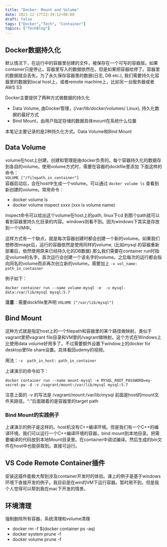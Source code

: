 ```yaml
---
title: "Docker: Mount and Volume"
date: 2021-12-17T22:39:12+08:00
draft: false
tags: ["Docker","Tech", "Container"]
topics: ["TechBlog"]
---
```


## Docker数据持久化
默认情况下，在运行中的容器里创建的文件，被保存在一个可写的容器层。如果container只是停止。容器里写入的数据依然在。但是如果把容器给停了。容器里的数据就会丢失。为了永久保存容器里的数据(日志, DB etc.), 我们需要持久化容器里的数据到local host上，或者remote machine上，比如另一台服务器或者AWS S3


Docker主要提供了两种方式做数据的持久化
* Data Volume, 由Docker管理，(/var/lib/docker/volumes/ Linux), 持久化数据的最好方式
* Bind Mount，由用户指定存储的数据具体mount在系统什么位置

本笔记主要记录的是2种持久化方式。Data Volume和Bind Mount

## Data Volume
volume在host上创建。创建和管理是由docker负责的。每个容器持久化的数据存到各自的volume。使用volume方式时，需要在容器的dockfile里添加 下面这样的命令：     
```VOLUME ["/filepath_in_container"]```     
容器启动后，会在host中生成一个volume。可以通过 ```docker volume ls```  查看到新创建的volume。常用命令：
* docker volume ls
* docker volume inspect xxxx (xxx is volume name)

inspect命令可以给出这个volume在host上的path, linux下cd 到那个path就可以看到容器里持久化目录的内容。windows则看不到。因为windows下其实是存放到一个VM中。


这样方式有一个缺点，就是每次容器创建时都会创建一个新的volume。如果我们想修改image后，运行的容器依然是使用同样的volume, (比如mysql 的容器重新部署后，依然使用原来已经持久化的DB数据) 那么我们需要在container run时指定volume的名字。首次运行会创建一个该名字的volume。之后每次的运行都会指向同名的volume而非再次创立新的volume。需要加上 ```-v vol_name: path_in_container```

例子如下：       
 ``` shell
 docker container run --name volume-mysql -e  -v mysql-data:/var/lib/mysql mysql:5.7
 ```
**注意**：需要dockfile里声明 ```VOLUME ["/var/lib/mysql"] ```





## Bind Mount
这种方式就是指定host上的一个filepath和容器里的某个路径做映射。类似于vagrant里把vagrant file目录和VM里的/vagrant做映射。这个方式在Windows上比使用data volume好用多了。不过需要额外设置下window上的docker for desktop里file share设置。具体看回udemy的视频。

用法：```-v  path_in_host: path_in_container```

上课演示的命令如下：

 ``` shell
 docker container run --name mount-mysql -e MYSQL_ROOT_PASSWORD=my-secret-pw -d -v /vagrant/mount:/var/lib/mysql mysql:5.7
 ```

注意上面的 -v 的写法是 /vagrant/mount:/var/lib/mysql
前面是host的mount文件夹路径。“:”后面跟着的是容器里的target path

### Bind Mount的实践例子
上课演示的例子是这样的。host机没有C++编译环境。但是我们有一个C++的编译环境。我们可以运行一个C++编译环境的容器，bind mount到本地目录。把需要编译的代码放到本地Mount目录里。在container中调试编译。然后生成的bin文件在host中也能获取到。直接可运行。


## VS Code Remote Container插件
安装这插件能极大帮到涉及container开发时的体验。课上的例子是基于windows环境下直接开发的例子。我目前是在win的VM下运行容器。暂时用不到。但是我个人觉得可以帮到我在mac下开发的情景。

## 环境清理
强制删除所有容器，系统清理和volume清理

* docker rm -f $(docker container ps -aq)
* docker system prune -f
* docker volume prune -f